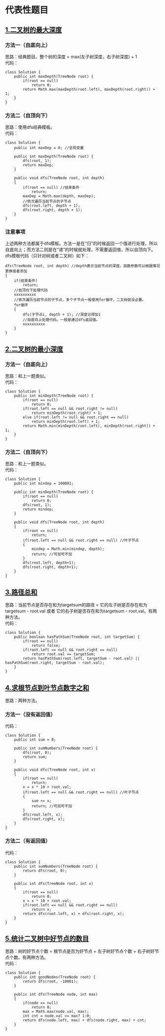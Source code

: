 # 代表性题目

## [1.二叉树的最大深度](https://leetcode.cn/problems/maximum-depth-of-binary-tree/description/)

### 方法一（自底向上）
思路：经典题目。整个树的深度 = max(左子树深度，右子树深度) + 1    
代码：
```
class Solution {
    public int maxDepth(TreeNode root) {
        if(root == null)
            return 0;
        return Math.max(maxDepth(root.left), maxDepth(root.right)) + 1;
    }
}
```

### 方法二（自顶向下）
思路：使用dfs经典模板。      
代码：
```
class Solution {
    public int maxDep = 0; //全局变量

    public int maxDepth(TreeNode root) {
        dfs(root, 1);
        return maxDep;
    }

    public void dfs(TreeNode root, int depth)
    {
        if(root == null) //结束条件
            return;
        maxDep = Math.max(depth, maxDep);
        //依次遍历当前节点的子节点
        dfs(root.left, depth + 1);
        dfs(root.right, depth + 1);
    }
}
```

### 注意事项
上述两种方法都属于dfs模板。方法一是在“归”的时候返回一个值进行处理，所以自底向上；而方法二则是在“递”的时候就处理，不需要返回值，所以自顶向下。dfs模板代码（只针对树或者二叉树）如下：  
```
dfs(TreeNode root, int depth) //depth表示当前节点的深度。函数参数可以根据情况更换或者添加
{
    if(结束条件)
        return;
    //自顶向下处理代码
    xxxxxxxxxx
    //依次遍历当前节点的子节点，多个子节点一般使用for循环，二叉树就没必要。
    for循环
    {
        dfs(子节点i, depth + 1); //深度记得加1
        //自底向上处理代码。一般是通过dfs返回值。
        xxxxxxxxxx
    }
}
```

## [2.二叉树的最小深度](https://leetcode.cn/problems/minimum-depth-of-binary-tree/description/)

### 方法一（自底向上）
思路：和上一题类似。      
代码：
```
class Solution {
    public int minDepth(TreeNode root) {
        if(root == null)
            return 0;
        if(root.left == null && root.right != null)
            return minDepth(root.right) + 1;
        else if(root.left != null && root.right == null)
            return minDepth(root.left) + 1;
        return Math.min(minDepth(root.left), minDepth(root.right)) + 1;
    }
}
```

### 方法二（自顶向下）
思路：和上一题类似。      
代码：
```
class Solution {
    public int mindep = 100001;

    public int minDepth(TreeNode root) {
        if(root == null)
            return 0;
        dfs(root, 1);
        return mindep;
    }

    public void dfs(TreeNode root, int depth)
    {
        if(root == null)
            return;
        if(root.left == null && root.right == null) //叶子节点
        {
            mindep = Math.min(mindep, depth);
            return; //可加可不加
        }
        dfs(root.left, depth+1);
        dfs(root.right, depth+1);
    }
}
```

## [3.路径总和](https://leetcode.cn/problems/path-sum/description/)
思路：当前节点是否存在和为targetsum的路径 = 它的左子树是否存在和为targetsum - root.val 或者 它的右子树是否存在和为targetsum - root.val。有两种方法。      
代码：
```
class Solution {
    public boolean hasPathSum(TreeNode root, int targetSum) {
        if(root == null)
            return false;
        if(root.left == null && root.right == null)
            return root.val == targetSum;
        return hasPathSum(root.left, targetSum - root.val) || hasPathSum(root.right, targetSum - root.val);
    }
}
```

## [4.求根节点到叶节点数字之和](https://leetcode.cn/problems/sum-root-to-leaf-numbers/description/)
思路：两种方法。   

### 方法一（没有返回值）      
代码：
```
class Solution {
    public int sum = 0;

    public int sumNumbers(TreeNode root) {
        dfs(root, 0);
        return sum;
    }

    public void dfs(TreeNode root, int x)
    {
        if(root == null)
            return;
        x = x * 10 + root.val;
        if(root.left == null && root.right == null) //叶子节点
        {
            sum += x;
            return; //可加可不加
        }
        dfs(root.left, x);
        dfs(root.right, x);
    }
}
```

### 方法二（有返回值）      
代码：
```
class Solution {
    public int sumNumbers(TreeNode root) {
        return dfs(root, 0);
    }

    public int dfs(TreeNode root, int x)
    {
        if(root == null)
            return 0;
        x = x * 10 + root.val;
        if(root.left == null && root.right == null)
            return x;
        return dfs(root.left, x) + dfs(root.right, x);
    }
}
```

## [5.统计二叉树中好节点的数目](https://leetcode.cn/problems/count-good-nodes-in-binary-tree/)
思路：树的好节点个数 = 根节点是否为好节点 + 左子树好节点个数 + 右子树好节点个数。有两种方法。      
代码：
```
class Solution {
    public int goodNodes(TreeNode root) {
        return dfs(root, -10001);
    }

    public int dfs(TreeNode node, int max)
    {
        if(node == null)
            return 0;
        max = Math.max(node.val, max);
        int cnt = node.val >= max? 1:0;
        return dfs(node.left, max) + dfs(node.right, max) + cnt;
    }
}
```
